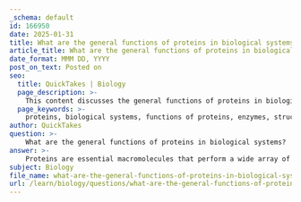 ```yaml
---
_schema: default
id: 166950
date: 2025-01-31
title: What are the general functions of proteins in biological systems?
article_title: What are the general functions of proteins in biological systems?
date_format: MMM DD, YYYY
post_on_text: Posted on
seo:
  title: QuickTakes | Biology
  page_description: >-
    This content discusses the general functions of proteins in biological systems, highlighting their roles in catalysis, structural support, transport, defense, signaling, movement, storage, and regulation.
  page_keywords: >-
    proteins, biological systems, functions of proteins, enzymes, structural support, transport, defense, immune system, signaling, movement, storage, regulation, metabolism, biological processes
author: QuickTakes
question: >-
    What are the general functions of proteins in biological systems?
answer: >-
    Proteins are essential macromolecules that perform a wide array of functions in biological systems. Here are the general functions of proteins in biological systems:\n\n1. **Catalysis**: Many proteins act as enzymes, which are biological catalysts that speed up chemical reactions necessary for metabolism and other bodily functions. They lower the activation energy required for reactions, making processes like digestion and energy production more efficient.\n\n2. **Structural Support**: Proteins provide structural integrity to cells and tissues. For example, collagen is a structural protein that forms the framework of bones, tendons, ligaments, and skin, contributing to their strength and elasticity.\n\n3. **Transport**: Proteins are involved in the transport of molecules across cell membranes and within the bloodstream. Hemoglobin, for instance, is a protein that carries oxygen from the lungs to the tissues and returns carbon dioxide to the lungs for exhalation.\n\n4. **Defense**: Proteins play a crucial role in the immune system. Antibodies are specialized proteins that identify and neutralize pathogens such as bacteria and viruses, helping to protect the body from infections.\n\n5. **Signaling**: Proteins are involved in cellular communication. They can act as receptors that receive signals from outside the cell and transmit these signals to initiate a response within the cell. This is vital for processes such as hormone signaling and neurotransmission.\n\n6. **Movement**: Certain proteins are responsible for movement at the cellular and organismal levels. For example, actin and myosin are proteins that interact to facilitate muscle contraction, enabling movement in animals.\n\n7. **Storage**: Some proteins serve as storage molecules, holding essential nutrients and ions. Ferritin, for example, stores iron in a soluble and non-toxic form, making it available for various biological processes when needed.\n\n8. **Regulation**: Proteins are involved in the regulation of various biological processes, including gene expression and cell cycle progression. They can act as transcription factors that bind to DNA and influence the transcription of specific genes.\n\nIn summary, proteins are versatile molecules that are fundamental to the structure and function of all living organisms. Their diverse roles underscore their importance in maintaining life and facilitating various biological processes.
subject: Biology
file_name: what-are-the-general-functions-of-proteins-in-biological-systems.md
url: /learn/biology/questions/what-are-the-general-functions-of-proteins-in-biological-systems
---
```


&nbsp;